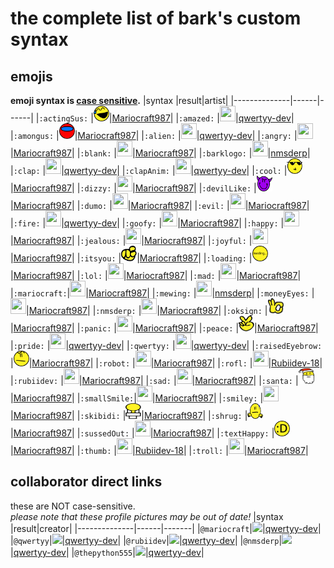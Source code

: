 # the complete list of bark's custom syntax
## emojis
**emoji syntax is <a href="https://en.wikipedia.org/wiki/Case_sensitivity">case sensitive</a>.**
|syntax        |result|artist|
|--------------|------|------|
|`:actingSus:`    |<img src="svg/normal/actingSus.svg" width="25" height="25">|<a href="https://github.com/mariocraft987">Mariocraft987</a>|
|`:amazed:`    |<img src="svg/normal/amazed.svg" width="25" height="25">|<a href="https://github.com/qwertyy-dev">qwertyy-dev</a>|
|`:amongus:`   |<img src="svg/joke/amongus.svg" width="25" height="25">|<a href="https://github.com/mariocraft987">Mariocraft987</a>|
|`:alien:`     |<img src="svg/normal/alien.svg" width="25" height="25">|<a href="https://github.com/qwertyy-dev">qwertyy-dev</a>|
|`:angry:`     |<img src="svg/normal/angry.svg" width="25" height="25">|<a href="https://github.com/Mariocraft987">Mariocraft987</a>|
|`:blank:`     |<img src="svg/normal/blank.svg" width="25" height="25">|<a href="https://github.com/Mariocraft987">Mariocraft987</a>|
|`:barklogo:`  |<img src="svg/normal/barklogo.svg" width="25" height="25">|<a href="https://github.com/nmsderp">nmsderp</a>|
|`:clap:`      |<img src="svg/normal/clap.svg" width="25" height="25">|<a href="https://github.com/qwertyy-dev">qwertyy-dev</a>|
|`:clapAnim:`  |<img src="svg/normal/clap_anim.gif" width="25" height="25">|<a href="https://github.com/qwertyy-dev">qwertyy-dev</a>|
|`:cool:`    |<img src="svg/normal/cooldude.svg" width="25" height="25">|<a href="https://github.com/mariocraft987">Mariocraft987</a>|
|`:dizzy:`     |<img src="svg/normal/dizzy.svg" width="25" height="25">|<a href="https://github.com/Mariocraft987">Mariocraft987</a>|
|`:devilLike:`    |<img src="svg/normal/devilLike.svg" width="25" height="25">|<a href="https://github.com/mariocraft987">Mariocraft987</a>|
|`:dumo:`      |<img src="svg/dev/dumo.svg" width="25" height="25">|<a href="https://github.com/Mariocraft987">Mariocraft987</a>|
|`:evil:`      |<img src="svg/normal/evil.svg" width="25" height="25">|<a href="https://github.com/Mariocraft987">Mariocraft987</a>|
|`:fire:`      |<img src="svg/normal/fire.svg" width="25" height="25">|<a href="https://github.com/qwertyy-dev">qwertyy-dev</a>|
|`:goofy:`     |<img src="svg/normal/goofy.svg" width="25" height="25">|<a href="https://github.com/Mariocraft987">Mariocraft987</a>|
|`:happy:`     |<img src="svg/normal/happy.svg" width="25" height="25">|<a href="https://github.com/Mariocraft987">Mariocraft987</a>|
|`:jealous:`   |<img src="svg/normal/jealous.svg" width="25" height="25">|<a href="https://github.com/Mariocraft987">Mariocraft987</a>|
|`:joyful:`    |<img src="svg/normal/joyful.svg" width="25" height="25">|<a href="https://github.com/Mariocraft987">Mariocraft987</a>|
|`:itsyou:`    |<img src="svg/normal/itsyou.svg" width="25" height="25">|<a href="https://github.com/mariocraft987">Mariocraft987</a>|
|`:loading:`   |<img src="svg/normal/loading.svg" width="25" height="25">|<a href="https://github.com/Mariocraft987">Mariocraft987</a>|
|`:lol:`       |<img src="svg/normal/lol.svg" width="25" height="25">|<a href="https://github.com/Mariocraft987">Mariocraft987</a>|
|`:mad:`       |<img src="svg/normal/mad.svg" width="25" height="25">|<a href="https://github.com/Mariocraft987">Mariocraft987</a>|
|`:mariocraft:`|<img src="svg/dev/mariocraft.svg" width="25" height="25">|<a href="https://github.com/Mariocraft987">Mariocraft987</a>|
|`:mewing:`    |<img src="svg/joke/mewing.svg" width="25" height="25">|<a href="https://github.com/nmsderp">nmsderp</a>|
|`:moneyEyes:` |<img src="svg/normal/moneyEyes.svg" width="25" height="25">|<a href="https://github.com/Mariocraft987">Mariocraft987</a>|
|`:nmsderp:`   |<img src="svg/dev/nmsderp.svg" width="25" height="25">|<a href="https://github.com/Mariocraft987">Mariocraft987</a>|
|`:oksign:`    |<img src="svg/normal/oksign.svg" width="25" height="25">|<a href="https://github.com/mariocraft987">Mariocraft987</a>|
|`:panic:`     |<img src="svg/normal/panic.svg" width="25" height="25">|<a href="https://github.com/Mariocraft987">Mariocraft987</a>|
|`:peace:`    |<img src="svg/normal/peace.svg" width="25" height="25">|<a href="https://github.com/Mariocraft987">Mariocraft987</a>|
|`:pride:`     |<img src="svg/normal/pride.svg" width="25" height="25">|<a href="https://github.com/qwertyy-dev">qwertyy-dev</a>|
|`:qwertyy:`   |<img src="svg/dev/qwertyy.png" width="25" height="25">|<a href="https://github.com/qwertyy-dev">qwertyy-dev</a>|
|`:raisedEyebrow:`   |<img src="svg/normal/raiseEyebrow.svg" width="25" height="25">|<a href="https://github.com/Mariocraft987">Mariocraft987</a>|
|`:robot:`     |<img src="svg/normal/robot.svg" width="25" height="25">|<a href="https://github.com/Mariocraft987">Mariocraft987</a>|
|`:rofl:`      |<img src="svg/normal/rofl.svg" width="25" height="25">|<a href="https://github.com/Rubiidev-18">Rubiidev-18</a>|
|`:rubiidev:`  |<img src="svg/dev/rubiidev.svg" width="25" height="25">|<a href="https://github.com/Mariocraft987">Mariocraft987</a>|
|`:sad:`       |<img src="svg/normal/sad.svg" width="25" height="25">|<a href="https://github.com/Mariocraft987">Mariocraft987</a>|
|`:santa:`       |<img src="svg/normal/santa.svg" width="25" height="25">|<a href="https://github.com/Mariocraft987">Mariocraft987</a>|
|`:smallSmile:`|<img src="svg/normal/smallsmile.svg" width="25" height="25">|<a href="https://github.com/Mariocraft987">Mariocraft987</a>|
|`:smiley:`    |<img src="svg/normal/smiley.svg" width="25" height="25">|<a href="https://github.com/Mariocraft987">Mariocraft987</a>|
|`:skibidi:`    |<img src="svg/joke/skibidi.svg" width="25" height="25">|<a href="https://github.com/mariocraft987">Mariocraft987</a>|
|`:shrug:`    |<img src="svg/normal/shrug.svg" width="25" height="25">|<a href="https://github.com/mariocraft987">Mariocraft987</a>|
|`:sussedOut:` |<img src="svg/normal/sussedOut.svg" width="25" height="25">|<a href="https://github.com/Mariocraft987">Mariocraft987</a>|
|`:textHappy:` |<img src="svg/normal/textHappy.svg" width="25" height="25">|<a href="https://github.com/Mariocraft987">Mariocraft987</a>|
|`:thumb:`     |<img src="svg/normal/thumb.svg" width="25" height="25">|<a href="https://github.com/Rubiidev-18">Rubiidev-18</a>|
|`:troll:`     |<img src="svg/normal/troll.svg" width="25" height="25">|<a href="https://github.com/Mariocraft987">Mariocraft987</a>|
## collaborator direct links
these are NOT case-sensitive.<br>*please note that these profile pictures may be out of date!*
|syntax        |result|creator|
|--------------|------|-------|
|`@mariocraft`|<img src="https://github.com/mariocraft987/bark.github.io/assets/129226914/44cac082-448d-4911-93e5-c7435a4c19ee" height="28">|<a href="https://github.com/qwertyy-dev">qwertyy-dev</a>|
|`@qwertyy`|<img src="https://github.com/mariocraft987/bark.github.io/assets/129226914/bf40c77f-4513-4f10-83a4-10bb9feae717" height="28">|<a href="https://github.com/qwertyy-dev">qwertyy-dev</a>|
|`@rubiidev`|<img src="https://github.com/mariocraft987/bark.github.io/assets/129226914/703592f8-e03f-479e-b456-36dc8798e615" height="28">|<a href="https://github.com/qwertyy-dev">qwertyy-dev</a>|
|`@nmsderp`|<img src="https://github.com/mariocraft987/bark.github.io/assets/129226914/d55cba2f-09e9-4484-ba19-50de6f2d68dd" height="28">|<a href="https://github.com/qwertyy-dev">qwertyy-dev</a>|
|`@thepython555`|<img src="https://github.com/mariocraft987/bark.github.io/assets/129226914/1b483f19-12dc-491f-8fd5-896fa6c09cc8" height="28">|<a href="https://github.com/qwertyy-dev">qwertyy-dev</a>|
